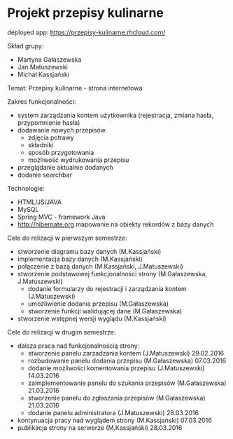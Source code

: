 # Projekt przepisy kulinarne

deployed app:
https://przepisy-kulinarne.rhcloud.com/

Skład grupy:
- Martyna Gałaszewska
- Jan Matuszewski
- Michał Kassjański

Temat:
Przepisy kulinarne - strona internetowa

Zakres funkcjonalności:
- system zarządzania kontem użytkownika (rejestracja, zmiana hasła, przypomnienie hasła)
- dodawanie nowych przepisów
  - zdjęcia potrawy
  - składniki
  - sposób przygotowania
  - możliwość wydrukowania przepisu
- przeglądanie aktualnie dodanych
- dodanie searchbar

Technologie:
- HTML/JS/JAVA
- MySQL
- Spring MVC - framework Java
- http://hibernate.org mapowanie na obiekty rekordów z bazy danych

Cele do relizacji w pierwszym semestrze:
- stworzenie diagramu bazy danych (M.Kassjański)
- implementacja bazy danych (M.Kassjański)
- połączenie z bazą danych (M.Kassjański, J.Matuszewski)
- stworzenie podstawowej funkcjonalności strony (M.Gałaszewska, J.Matuszewski)
  - dodanie formularzy do rejestracji i zarządzania kontem (J.Matuszewski)
  - umożliwienie dodania przepisu (M.Gałaszewska)
  - stworzenie funkcji walidującej dane (M.Gałaszewska)
- stworzenie wstępnej wersji wyglądu (M.Kassjański)

Cele do relizacji w drugim semestrze:
- dalsza praca nad funkcjonalnością strony:
  - stworzenie panelu zarzadzania kontem (J.Matuszewski) 29.02.2016
  - rozbudowanie panelu dodania przepisu (M.Gałaszewska) 07.03.2016
  - dodanie możliwości komentowania przepisu (J.Matuszewski) 14.03.2016
  - zaimplementowanie panelu do szukania przepisów (M.Gałaszewska) 21.03.2016
  - stworzenie panelu do zgłaszania przepisów (M.Gałaszewska) 21.03.2016
  - dodanie panelu administratora (J.Matuszewski) 28.03.2016
- kontynuacja pracy nad wyglądem strony (M.Kassjański) 07.03.2016
- publikacja strony na serwerze (M.Kassjański) 28.03.2016
